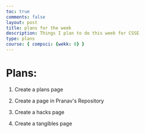 ```yaml
---
toc: true
comments: false
layout: post
title: plans for the week
description: Things I plan to do this week for CSSE
type: plans
course: { compsci: {wekk: 0} }
---
```


# Plans:
 1. Create a plans page
 >
 2. Create a page in Pranav's Repository
 >
 3. Create a hacks page
 >
 4. Create a tangibles page